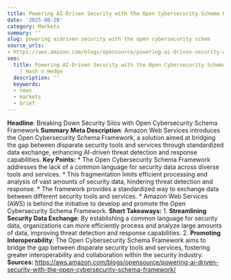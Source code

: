 ```yaml
---
title: Powering AI-Driven Security with the Open Cybersecurity Schema Framework
date: '2025-08-20'
category: Markets
summary: ''
slug: powering aidriven security with the open cybersecurity schem
source_urls:
- https://aws.amazon.com/blogs/opensource/powering-ai-driven-security-with-the-open-cybersecurity-schema-framework/
seo:
  title: Powering AI-Driven Security with the Open Cybersecurity Schema Framework
    | Hash n Hedge
  description: ''
  keywords:
  - news
  - markets
  - brief
---
```


**Headline**: Breaking Down Security Silos with Open Cybersecurity Schema Framework  **Summary Meta Description**: Amazon Web Services introduces the Open Cybersecurity Schema Framework, a solution aimed at bridging the gap between disparate security tools and services through standardized data exchange, enhancing AI-driven threat detection and response capabilities.  **Key Points:**  * The Open Cybersecurity Schema Framework addresses the lack of a common language for security data across diverse tools and services. * This fragmentation limits efficient processing and analysis of vast amounts of security data, hindering threat detection and response. * The framework provides a standardized way to exchange data between different security tools and services. * Amazon Web Services (AWS) is behind the initiative to develop and promote the Open Cybersecurity Schema Framework.  **Short Takeaways:**  1. **Streamlining Security Data Exchange**: By establishing a common language for security data, organizations can more efficiently process and analyze large amounts of data, improving threat detection and response capabilities. 2. **Promoting Interoperability**: The Open Cybersecurity Schema Framework aims to bridge the gap between disparate security tools and services, fostering greater interoperability and collaboration within the security industry.  **Sources:**  https://aws.amazon.com/blogs/opensource/powering-ai-driven-security-with-the-open-cybersecurity-schema-framework/ 
